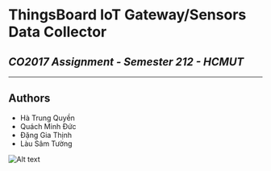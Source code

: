 # ThingsBoard IoT Gateway/Sensors Data Collector
## _CO2017 Assignment - Semester 212 - HCMUT_
------------------------
## Authors
- Hà Trung Quyền
- Quách Minh Đức
- Đặng Gia Thịnh
- Làu Sâm Tường

![Alt text](https://scontent.fsgn15-1.fna.fbcdn.net/v/t1.15752-9/317199962_841426323804881_8804414236738798675_n.png?_nc_cat=106&ccb=1-7&_nc_sid=ae9488&_nc_ohc=widHVaGYNS8AX--gHwx&_nc_ht=scontent.fsgn15-1.fna&oh=03_AdTp6r3Xaa0p1l4ATrKe2_rCUQFv0zAnh5avf982SUWjkw&oe=63D72BDA "Our dashboard")
